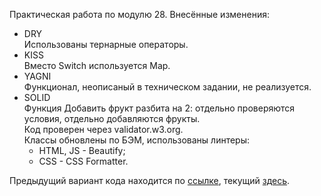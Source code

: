 Практическая работа по модулю 28. Внесённые изменения:
* DRY  
Использованы тернарные операторы.
* KISS  
Вместо Switch используется Map.
* YAGNI  
Функционал, неописаный в техническом задании, не реализуется.
* SOLID  
Функция Добавить фрукт разбита на 2: отдельно проверяются условия, отдельно добавляются фрукты.  
Код проверен через validator.w3.org.  
Классы обновлены по БЭМ, использованы линтеры:
    * HTML, JS - Beautify;
    * CSS - CSS Formatter.

Предыдущий вариант кода находится по <a href="https://evg13ny.github.io/task-12-10/index.html" target="_blank">ссылке</a>, текущий <a href="https://evg13ny.github.io/task-28-10/index.html" target="_blank">здесь</a>.